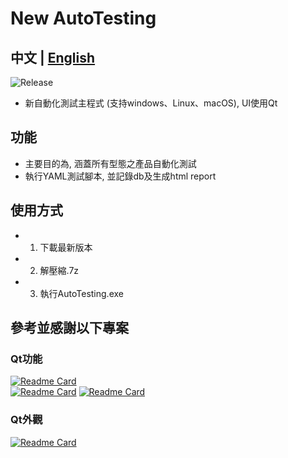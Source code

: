# New AutoTesting

## 中文 | [English](README_EN.md)

![Release](https://img.shields.io/badge/Python-3.11.6%2B-blue)

- 新自動化測試主程式 (支持windows、Linux、macOS), UI使用Qt

## 功能
- 主要目的為, 涵蓋所有型態之產品自動化測試
- 執行YAML測試腳本, 並記錄db及生成html report

## 使用方式
- 1. 下載最新版本 
- 2. 解壓縮.7z
- 3. 執行AutoTesting.exe

## 參考並感謝以下專案
### Qt功能
[![Readme Card](https://github-readme-stats.vercel.app/api/pin/?username=PyQt5&repo=PyQt)](https://github.com/PyQt5/PyQt)  
[![Readme Card](https://github-readme-stats.vercel.app/api/pin/?username=PyQt5&repo=PyQtClient)](https://github.com/PyQt5/PyQtClient)
[![Readme Card](https://github-readme-stats.vercel.app/api/pin/?username=tonquer&repo=picacg-qt)](https://github.com/tonquer/picacg-qt)
### Qt外觀
[![Readme Card](https://github-readme-stats.vercel.app/api/pin/?username=UN-GCPDS&repo=qt-material)](https://github.com/UN-GCPDS/qt-material)
